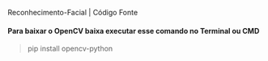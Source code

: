 Reconhecimento-Facial | Código Fonte

#### Para baixar o OpenCV baixa executar esse comando no **Terminal** ou **CMD**

>pip install opencv-python
